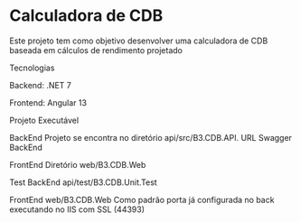 # Calculadora de CDB

Este projeto tem como objetivo desenvolver uma calculadora de CDB baseada em cálculos de rendimento projetado

Tecnologias

Backend: .NET 7

Frontend: Angular 13

Projeto Executável

BackEnd
Projeto se encontra no diretório api/src/B3.CDB.API.
URL Swagger BackEnd

FrontEnd
Diretório web/B3.CDB.Web

Test
BackEnd
api/test/B3.CDB.Unit.Test

FrontEnd
web/B3.CDB.Web Como padrão porta já configurada no back executando no IIS com SSL (44393)
